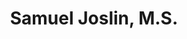 ---
layout: page
title: Samuel Joslin, M.S.
description: Civil Engineer - United States Air Force
redirect: https://www.linkedin.com/in/samuel-joslin-338202198/
img: /assets/img/sdj5220.jpeg
importance: 3
category: alumni
---